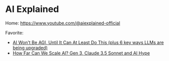 # AI Explained
Home: https://www.youtube.com/@aiexplained-official

Favorite:
- [AI Won't Be AGI, Until It Can At Least Do This (plus 6 key ways LLMs are being upgraded)](https://youtu.be/PeSNEXKxarU)
- [How Far Can We Scale AI? Gen 3, Claude 3.5 Sonnet and AI Hype](https://youtu.be/ZyMzHG9eUFo)
